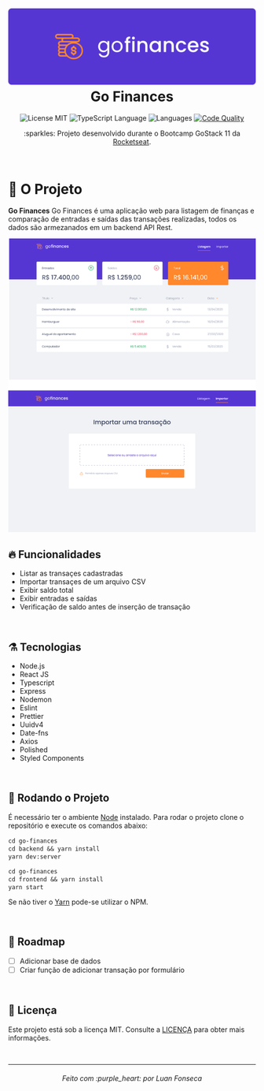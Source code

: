 <h1 align="center">
  <img alt="Go Finances" src="https://raw.githubusercontent.com/luanfonsecap/go-finances/7b005665469bea9f5a4d8697c5591373bd6843cc/assets/logo.svg" />
  <br>
  Go Finances
</h1>

<p align="center">
 
   <img alt="License MIT" src="https://img.shields.io/badge/license-MIT-orange">
  
  <img alt="TypeScript Language" src="https://img.shields.io/badge/typescript-78%25-orange">
  
  <img alt="Languages" src="https://img.shields.io/badge/languages-2-orange">
  
  <a href="https://app.codacy.com/manual/luanfonsecap/go-finances/dashboard">
    <img alt="Code Quality" src="https://api.codacy.com/project/badge/Grade/476dcda07b5d4cb2a49d1a92e2f94a03" />
  </a>
 
  <br>
  
  <p align="center">
    :sparkles: Projeto desenvolvido durante o Bootcamp GoStack 11 da <a href="https://github.com/Rocketseat">Rocketseat</a>.
  </p>
  <br>
</p>


# :muscle: O Projeto

**Go Finances** Go Finances é uma aplicação web para listagem de finanças e comparação de entradas e saídas das transações realizadas, todos os dados são armezanados em um backend API Rest.

<img alt="Example" src="https://github.com/luanfonsecap/go-finances/blob/master/assets/example.png?raw=true"/> 

<br>

## :fire: Funcionalidades

- Listar as transaçes cadastradas
- Importar transaçes de um arquivo CSV
- Exibir saldo total
- Exibir entradas e saídas
- Verificação de saldo antes de inserção de transação

<br>

## ⚗️ Tecnologias

- Node.js
- React JS
- Typescript
- Express 
- Nodemon
- Eslint
- Prettier
- Uuidv4
- Date-fns
- Axios
- Polished
- Styled Components

<br>

## :rocket: Rodando o Projeto

É necessário ter o ambiente [Node](https://nodejs.org/en/download/) instalado.
Para rodar o projeto clone o repositório e execute os comandos abaixo:

```
cd go-finances 
cd backend && yarn install
yarn dev:server
```

```
cd go-finances 
cd frontend && yarn install
yarn start
```
Se não tiver o [Yarn](https://yarnpkg.com/) pode-se utilizar o NPM.

<br>

## :bicyclist: Roadmap

- [ ] Adicionar base de dados 
- [ ] Criar função de adicionar transação por formulário

<br>

## :pencil: Licença

Este projeto está sob a licença MIT. Consulte a [LICENÇA](https://github.com/luanfonsecap/go-finances/blob/master/LICENSE) para obter mais informações.

<br>

---

<h6 align="center">
	Feito com :purple_heart: por Luan Fonseca
</h6>
